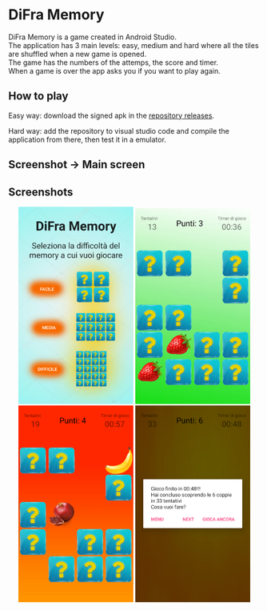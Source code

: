 # DiFra Memory
DiFra Memory is a game created in Android Studio.  
The application has 3 main levels: easy, medium and hard where all the tiles are shuffled when a new game is opened.  
The game has the numbers of the attemps, the score and timer.  
When a game is over the app asks you if you want to play again.

## How to play
Easy way: download the signed apk in the [repository releases](https://github.com/MarcoDiFrancesco/DiFraMemory/releases/latest).

Hard way: add the repository to visual studio code and compile the application from there, then test it in a emulator.

## Screenshot → Main screen

<p align="center">
  
</p>

## Screenshots
<p align="center">
  <img src='assets/screenshot/MainScreen.png' alt='Main screen' width=230 />
  <img src='assets/screenshot/ChoiseCorrect.png' alt='Main screen' width=230  />
  <img src='assets/screenshot/ChoiseNotCorrect.png' alt='Main screen' width=230 />
  <img src='assets/screenshot/EndGame.png' alt='End game' width=230 />
</p>
